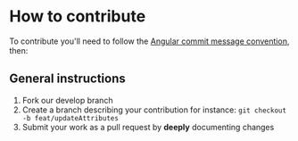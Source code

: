 # How to contribute

To contribute you'll need to follow the [Angular commit message convention](https://gist.github.com/stephenparish/9941e89d80e2bc58a153), then:

## General instructions

1. Fork our develop branch
2. Create a branch describing your contribution for instance: `git checkout -b feat/updateAttributes`
3. Submit your work as a pull request by **deeply** documenting changes